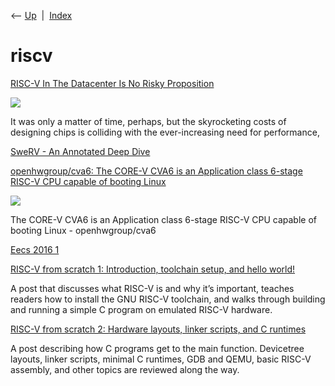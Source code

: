 <div class="nav">

⟵ [Up](index.html)  \|  [Index](index.html)

</div>

# riscv

<div class="cards">

<div class="card">

<div class="card-title">

[RISC-V In The Datacenter Is No Risky
Proposition](https://www.nextplatform.com/2023/04/04/risc-v-in-the-datacenter-is-no-risky-proposition)

</div>

<div class="card-image">

[![](https://www.nextplatform.com/wp-content/uploads/2023/02/ventana-square_chip_1-logo-1024x1024.png)](https://www.nextplatform.com/2023/04/04/risc-v-in-the-datacenter-is-no-risky-proposition)

</div>

It was only a matter of time, perhaps, but the skyrocketing costs of
designing chips is colliding with the ever-increasing need for
performance,

</div>

<div class="card">

<div class="card-title">

[SweRV - An Annotated Deep
Dive](https://tomverbeure.github.io/2019/03/13/SweRV.html)

</div>

</div>

<div class="card">

<div class="card-title">

[openhwgroup/cva6: The CORE-V CVA6 is an Application class 6-stage
RISC-V CPU capable of booting
Linux](https://github.com/pulp-platform/ariane)

</div>

<div class="card-image">

[![](https://opengraph.githubassets.com/f8758c88608ca07d85d6ecc7bad65b2c19fdcb03ffff3e784071d3b31be36fb2/openhwgroup/cva6)](https://github.com/pulp-platform/ariane)

</div>

The CORE-V CVA6 is an Application class 6-stage RISC-V CPU capable of
booting Linux - openhwgroup/cva6

</div>

<div class="card">

<div class="card-title">

[Eecs 2016
1](https://people.eecs.berkeley.edu/~krste/papers/EECS-2016-1.pdf)

</div>

</div>

<div class="card">

<div class="card-title">

[RISC-V from scratch 1: Introduction, toolchain setup, and hello
world!](https://twilco.github.io/riscv-from-scratch/2019/03/10/riscv-from-scratch-1.html)

</div>

A post that discusses what RISC-V is and why it’s important, teaches
readers how to install the GNU RISC-V toolchain, and walks through
building and running a simple C program on emulated RISC-V hardware.

</div>

<div class="card">

<div class="card-title">

[RISC-V from scratch 2: Hardware layouts, linker scripts, and C
runtimes](https://twilco.github.io/riscv-from-scratch/2019/04/27/riscv-from-scratch-2.html)

</div>

A post describing how C programs get to the main function. Devicetree
layouts, linker scripts, minimal C runtimes, GDB and QEMU, basic RISC-V
assembly, and other topics are reviewed along the way.

</div>

</div>
